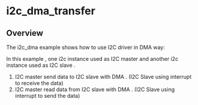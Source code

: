 # i2c_dma_transfer

## Overview
The i2c_dma example shows how to use I2C driver in DMA way:

In this example , one i2c instance used as I2C master and another i2c instance used as I2C slave .
1. I2C master send data to I2C slave with DMA . (I2C Slave using interrupt to receive the data)
2. I2C master read data from I2C slave with DMA . (I2C Slave using interrupt to send the data)
